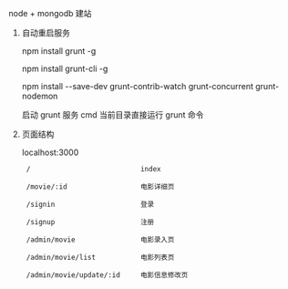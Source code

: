 node + mongodb 建站

1. 自动重启服务

    npm install grunt -g

    npm install grunt-cli -g

    npm install --save-dev grunt-contrib-watch grunt-concurrent grunt-nodemon

    启动 grunt 服务  cmd 当前目录直接运行 grunt 命令

2. 页面结构

    localhost:3000

        /                           index

        /movie/:id                  电影详细页

        /signin                     登录

        /signup                     注册

        /admin/movie                电影录入页

        /admin/movie/list           电影列表页

        /admin/movie/update/:id     电影信息修改页



